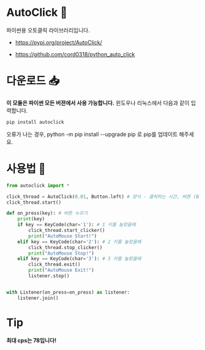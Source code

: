# AutoClick 📱
파이썬용 오토클릭 라이브러리입니다.

* https://pypi.org/project/AutoClick/
- https://github.com/cord0318/python_auto_click

# 다운로드 📥
**이 모듈은 파이썬 모든 버젼에서 사용 가능합니다.**
윈도우나 리눅스에서 다음과 같이 입력합니다.
```
pip install autoclick
```
오류가 나는 경우, python -m pip install --upgrade pip 로 pip를 업데이트 해주세요.

# 사용법 🤖
```python
from autoclick import *

click_thread = AutoClick(0.01, Button.left) # 양식 - 클릭하는 시간, 버튼 (Button.left | Button.right)
click_thread.start()

def on_press(key): # 버튼 누르기
    print(key)
    if key == KeyCode(char='1'): # 1 키를 눌렀을때
        click_thread.start_clicker()
        print("AutoMouse Start!")
    elif key == KeyCode(char='2'): # 2 키를 눌렀을때
        click_thread.stop_clicker()
        print("AutoMouse Stop!")
    elif key == KeyCode(char='3'): # 3 키를 눌렀을때
        click_thread.exit()
        print("AutoMouse Exit!")
        listener.stop()


with Listener(on_press=on_press) as listener:
    listener.join()
```

# Tip
**최대 cps는 78입니다!**
